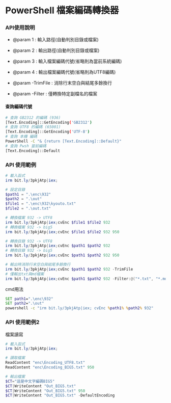PowerShell 檔案編碼轉換器
===

### API使用說明
- @param 1 : 輸入路徑(自動判別目錄或檔案)
- @param 2 : 輸出路徑(自動判別目錄或檔案)
- @param 3 : 輸入檔案編碼代號(省略則為當前系統編碼)
- @param 4 : 輸出檔案編碼代號(省略則為UTF8編碼)

- @param -TrimFile : 消除行末空白與結尾多餘換行
- @param -Filter   : 僅轉換特定副檔名的檔案

#### 查詢編碼代號

```sh
# 查詢 GB2312 的編碼 (936)
[Text.Encoding]::GetEncoding('GB2312')
# 查詢 UTF8 的編碼 (65001)
[Text.Encoding]::GetEncoding('UTF-8')
# 查詢 本機 編碼
PowerShell -C "& {return [Text.Encoding]::Default}"
# 查詢 Pwsh 當前編碼
[Text.Encoding]::Default
```

### API 使用範例

``` ps1
# 載入函式
irm bit.ly/3pkjAtp|iex; 

# 設定目錄
$path1 = ".\enc\932"
$path2 = ".\out"
$file1 = ".\enc\932\kyouto.txt"
$file2 = ".\out.txt"

# 轉換檔案 932 -> UTF8
irm bit.ly/3pkjAtp|iex;cvEnc $file1 $file2 932
# 轉換檔案 932 -> big5
irm bit.ly/3pkjAtp|iex;cvEnc $file1 $file2 932 950

# 轉換目錄 932 -> UTF8
irm bit.ly/3pkjAtp|iex;cvEnc $path1 $path2 932
# 轉換目錄 932 -> big5
irm bit.ly/3pkjAtp|iex;cvEnc $path1 $path2 932 950

# 輸出時消除行末空白與結尾多餘換行
irm bit.ly/3pkjAtp|iex;cvEnc $path1 $path2 932 -TrimFile
# 僅輸出txt與md檔案
irm bit.ly/3pkjAtp|iex;cvEnc $path1 $path2 932 -Filter:@("*.txt", "*.md")

```

cmd用法

```bat
SET path1=".\enc\932"
SET path2=".\out"
powershell -c "irm bit.ly/3pkjAtp|iex; cvEnc %path1% %path2% 932"

```

### API 使用範例2
檔案讀寫

```ps1
# 載入函式
irm bit.ly/3pkjAtp|iex; 

# 讀取檔案
ReadContent "enc\Encoding_UTF8.txt"
ReadContent "enc\Encoding_BIG5.txt" 950

# 輸出檔案
$CT="這是中文字編碼BIG5"
$CT|WriteContent "Out_BIG5.txt"
$CT|WriteContent "Out_BIG5.txt" 950
$CT|WriteContent "Out_BIG5.txt" -DefaultEncoding
```
